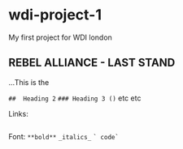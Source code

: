 # wdi-project-1
My first project for WDI london

## REBEL ALLIANCE - LAST STAND

...This is the 











``` ##  Heading 2 ```
```### Heading 3 ()```
etc etc

Links:
```[I'm an inline-style link](https://www.google.com)
```

Font:
```**bold**```
```_italics_```
``` ` code` ```

```![alt tag](http://imagelink.jpg)